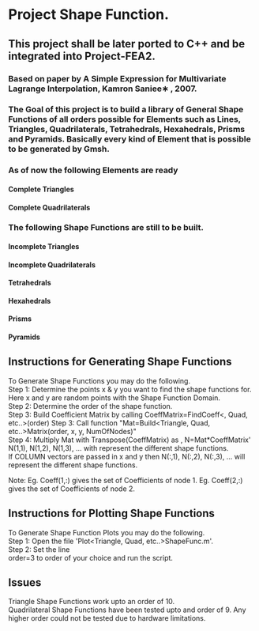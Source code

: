 # Project Shape Function.
## This project shall be later ported to C++ and be integrated into Project-FEA2.

### Based on paper by A Simple Expression for Multivariate Lagrange Interpolation, Kamron Saniee∗ , 2007.  

###  The Goal of this project is to build a library of General Shape Functions of all orders possible for Elements such as Lines, Triangles, Quadrilaterals, Tetrahedrals, Hexahedrals, Prisms and Pyramids. Basically every kind of Element that is possible to be generated by Gmsh.



### As of now the following Elements are ready
#### Complete Triangles
#### Complete Quadrilaterals

### The following Shape Functions are still to be built.
#### Incomplete Triangles
#### Incomplete Quadrilaterals
#### Tetrahedrals
#### Hexahedrals
#### Prisms
#### Pyramids





## Instructions for Generating Shape Functions

To Generate Shape Functions you may do the following.  
Step 1: Determine the points x & y you want to find the shape functions for.  
Here x and y are random points with the Shape Function Domain.  
Step 2: Determine the order of the shape function.  
Step 3: Build Coefficient Matrix by calling CoeffMatrix=FindCoeff<, Quad, etc..>(order)
Step 3: Call function "Mat=Build<Triangle, Quad, etc..>Matrix(order, x, y, NumOfNodes)"  
Step 4: Multiply Mat with Transpose(CoeffMatrix) as ,  N=Mat*CoeffMatrix'  
N(1,1), N(1,2), N(1,3), ... with represent the different shape functions.  
If COLUMN vectors are passed in x and y then N(:,1), N(:,2), N(:,3), ... will
represent the different shape functions.  

Note:
Eg. Coeff(1,:) gives the set of Coefficients of node 1. 
Eg. Coeff(2,:) gives the set of Coefficients of node 2.

## Instructions for Plotting Shape Functions

To Generate Shape Function Plots you may do the following.  
Step 1: Open the file 'Plot<Triangle, Quad, etc..>ShapeFunc.m'.  
Step 2: Set the line  
            order=3
to order of your choice and run the script.

## Issues

Triangle Shape Functions work upto an order of 10.  
Quadrilateral Shape Functions have been tested upto and order of 9. Any higher order could not be tested due to hardware limitations.  


